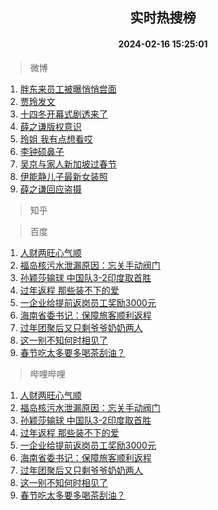 <div align="center"><h2>实时热搜榜</h2><h4>2024-02-16 15:25:01</h4></div>

> 微博  

1. [胖东来员工被曝悄悄尝面](https://s.weibo.com/weibo?q=%23%E8%83%96%E4%B8%9C%E6%9D%A5%E5%91%98%E5%B7%A5%E8%A2%AB%E6%9B%9D%E6%82%84%E6%82%84%E5%B0%9D%E9%9D%A2%23&t=31&band_rank=1&Refer=top)<br />
2. [贾玲发文](https://s.weibo.com/weibo?q=%E8%B4%BE%E7%8E%B2%E5%8F%91%E6%96%87&t=31&band_rank=2&Refer=top)<br />
3. [十四冬开幕式剧透来了](https://s.weibo.com/weibo?q=%23%E5%8D%81%E5%9B%9B%E5%86%AC%E5%BC%80%E5%B9%95%E5%BC%8F%E5%89%A7%E9%80%8F%E6%9D%A5%E4%BA%86%23&t=31&band_rank=3&Refer=top)<br />
4. [薛之谦版权意识](https://s.weibo.com/weibo?q=%E8%96%9B%E4%B9%8B%E8%B0%A6%E7%89%88%E6%9D%83%E6%84%8F%E8%AF%86&t=31&band_rank=4&Refer=top)<br />
5. [玲姐 我有点想看哎](https://s.weibo.com/weibo?q=%E7%8E%B2%E5%A7%90%20%E6%88%91%E6%9C%89%E7%82%B9%E6%83%B3%E7%9C%8B%E5%93%8E&t=31&band_rank=5&Refer=top)<br />
6. [李钟硕鼻子](https://s.weibo.com/weibo?q=%E6%9D%8E%E9%92%9F%E7%A1%95%E9%BC%BB%E5%AD%90&t=31&band_rank=6&Refer=top)<br />
7. [吴京与家人新加坡过春节](https://s.weibo.com/weibo?q=%23%E5%90%B4%E4%BA%AC%E4%B8%8E%E5%AE%B6%E4%BA%BA%E6%96%B0%E5%8A%A0%E5%9D%A1%E8%BF%87%E6%98%A5%E8%8A%82%23&t=31&band_rank=7&Refer=top)<br />
8. [伊能静儿子最新女装照](https://s.weibo.com/weibo?q=%23%E4%BC%8A%E8%83%BD%E9%9D%99%E5%84%BF%E5%AD%90%E6%9C%80%E6%96%B0%E5%A5%B3%E8%A3%85%E7%85%A7%23&t=31&band_rank=8&Refer=top)<br />
9. [薛之谦回应盗摄](https://s.weibo.com/weibo?q=%23%E8%96%9B%E4%B9%8B%E8%B0%A6%E5%9B%9E%E5%BA%94%E7%9B%97%E6%91%84%23&t=31&band_rank=9&Refer=top)<br />

> 知乎  


> 百度  

1. [人财两旺心气顺](https://www.baidu.com/s?wd=%E4%BA%BA%E8%B4%A2%E4%B8%A4%E6%97%BA%E5%BF%83%E6%B0%94%E9%A1%BA&sa=fyb_news&rsv_dl=fyb_news)<br />
2. [福岛核污水泄漏原因：忘关手动阀门](https://www.baidu.com/s?wd=%E7%A6%8F%E5%B2%9B%E6%A0%B8%E6%B1%A1%E6%B0%B4%E6%B3%84%E6%BC%8F%E5%8E%9F%E5%9B%A0%EF%BC%9A%E5%BF%98%E5%85%B3%E6%89%8B%E5%8A%A8%E9%98%80%E9%97%A8&sa=fyb_news&rsv_dl=fyb_news)<br />
3. [孙颖莎输球 中国队3-2印度取首胜](https://www.baidu.com/s?wd=%E5%AD%99%E9%A2%96%E8%8E%8E%E8%BE%93%E7%90%83+%E4%B8%AD%E5%9B%BD%E9%98%9F3-2%E5%8D%B0%E5%BA%A6%E5%8F%96%E9%A6%96%E8%83%9C&sa=fyb_news&rsv_dl=fyb_news)<br />
4. [过年返程 那些装不下的爱](https://www.baidu.com/s?wd=%E8%BF%87%E5%B9%B4%E8%BF%94%E7%A8%8B+%E9%82%A3%E4%BA%9B%E8%A3%85%E4%B8%8D%E4%B8%8B%E7%9A%84%E7%88%B1&sa=fyb_news&rsv_dl=fyb_news)<br />
5. [一企业给提前返岗员工奖励3000元](https://www.baidu.com/s?wd=%E4%B8%80%E4%BC%81%E4%B8%9A%E7%BB%99%E6%8F%90%E5%89%8D%E8%BF%94%E5%B2%97%E5%91%98%E5%B7%A5%E5%A5%96%E5%8A%B13000%E5%85%83&sa=fyb_news&rsv_dl=fyb_news)<br />
6. [海南省委书记：保障旅客顺利返程](https://www.baidu.com/s?wd=%E6%B5%B7%E5%8D%97%E7%9C%81%E5%A7%94%E4%B9%A6%E8%AE%B0%EF%BC%9A%E4%BF%9D%E9%9A%9C%E6%97%85%E5%AE%A2%E9%A1%BA%E5%88%A9%E8%BF%94%E7%A8%8B&sa=fyb_news&rsv_dl=fyb_news)<br />
7. [过年团聚后又只剩爷爷奶奶两人](https://www.baidu.com/s?wd=%E8%BF%87%E5%B9%B4%E5%9B%A2%E8%81%9A%E5%90%8E%E5%8F%88%E5%8F%AA%E5%89%A9%E7%88%B7%E7%88%B7%E5%A5%B6%E5%A5%B6%E4%B8%A4%E4%BA%BA&sa=fyb_news&rsv_dl=fyb_news)<br />
8. [这一别不知何时相见了](https://www.baidu.com/s?wd=%E8%BF%99%E4%B8%80%E5%88%AB%E4%B8%8D%E7%9F%A5%E4%BD%95%E6%97%B6%E7%9B%B8%E8%A7%81%E4%BA%86&sa=fyb_news&rsv_dl=fyb_news)<br />
9. [春节吃太多要多喝茶刮油？](https://www.baidu.com/s?wd=%E6%98%A5%E8%8A%82%E5%90%83%E5%A4%AA%E5%A4%9A%E8%A6%81%E5%A4%9A%E5%96%9D%E8%8C%B6%E5%88%AE%E6%B2%B9%EF%BC%9F&sa=fyb_news&rsv_dl=fyb_news)<br />

> 哔哩哔哩  

1. [人财两旺心气顺](https://www.baidu.com/s?wd=%E4%BA%BA%E8%B4%A2%E4%B8%A4%E6%97%BA%E5%BF%83%E6%B0%94%E9%A1%BA&sa=fyb_news&rsv_dl=fyb_news)<br />
2. [福岛核污水泄漏原因：忘关手动阀门](https://www.baidu.com/s?wd=%E7%A6%8F%E5%B2%9B%E6%A0%B8%E6%B1%A1%E6%B0%B4%E6%B3%84%E6%BC%8F%E5%8E%9F%E5%9B%A0%EF%BC%9A%E5%BF%98%E5%85%B3%E6%89%8B%E5%8A%A8%E9%98%80%E9%97%A8&sa=fyb_news&rsv_dl=fyb_news)<br />
3. [孙颖莎输球 中国队3-2印度取首胜](https://www.baidu.com/s?wd=%E5%AD%99%E9%A2%96%E8%8E%8E%E8%BE%93%E7%90%83+%E4%B8%AD%E5%9B%BD%E9%98%9F3-2%E5%8D%B0%E5%BA%A6%E5%8F%96%E9%A6%96%E8%83%9C&sa=fyb_news&rsv_dl=fyb_news)<br />
4. [过年返程 那些装不下的爱](https://www.baidu.com/s?wd=%E8%BF%87%E5%B9%B4%E8%BF%94%E7%A8%8B+%E9%82%A3%E4%BA%9B%E8%A3%85%E4%B8%8D%E4%B8%8B%E7%9A%84%E7%88%B1&sa=fyb_news&rsv_dl=fyb_news)<br />
5. [一企业给提前返岗员工奖励3000元](https://www.baidu.com/s?wd=%E4%B8%80%E4%BC%81%E4%B8%9A%E7%BB%99%E6%8F%90%E5%89%8D%E8%BF%94%E5%B2%97%E5%91%98%E5%B7%A5%E5%A5%96%E5%8A%B13000%E5%85%83&sa=fyb_news&rsv_dl=fyb_news)<br />
6. [海南省委书记：保障旅客顺利返程](https://www.baidu.com/s?wd=%E6%B5%B7%E5%8D%97%E7%9C%81%E5%A7%94%E4%B9%A6%E8%AE%B0%EF%BC%9A%E4%BF%9D%E9%9A%9C%E6%97%85%E5%AE%A2%E9%A1%BA%E5%88%A9%E8%BF%94%E7%A8%8B&sa=fyb_news&rsv_dl=fyb_news)<br />
7. [过年团聚后又只剩爷爷奶奶两人](https://www.baidu.com/s?wd=%E8%BF%87%E5%B9%B4%E5%9B%A2%E8%81%9A%E5%90%8E%E5%8F%88%E5%8F%AA%E5%89%A9%E7%88%B7%E7%88%B7%E5%A5%B6%E5%A5%B6%E4%B8%A4%E4%BA%BA&sa=fyb_news&rsv_dl=fyb_news)<br />
8. [这一别不知何时相见了](https://www.baidu.com/s?wd=%E8%BF%99%E4%B8%80%E5%88%AB%E4%B8%8D%E7%9F%A5%E4%BD%95%E6%97%B6%E7%9B%B8%E8%A7%81%E4%BA%86&sa=fyb_news&rsv_dl=fyb_news)<br />
9. [春节吃太多要多喝茶刮油？](https://www.baidu.com/s?wd=%E6%98%A5%E8%8A%82%E5%90%83%E5%A4%AA%E5%A4%9A%E8%A6%81%E5%A4%9A%E5%96%9D%E8%8C%B6%E5%88%AE%E6%B2%B9%EF%BC%9F&sa=fyb_news&rsv_dl=fyb_news)<br />
